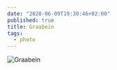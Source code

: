 ```yaml
---
date: "2020-06-09T19:30:46+02:00"
published: true
title: Graabein
tags:
  - photo
---
```


![Graabein](/images/2020-06-09-Graabein.jpg)
